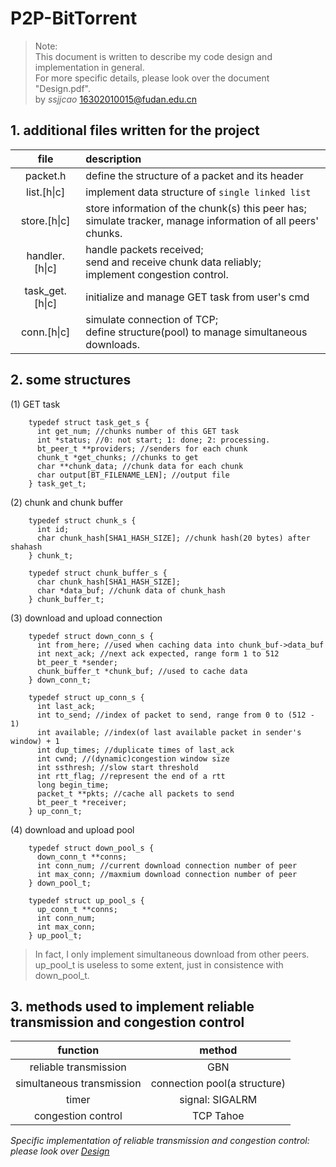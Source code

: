 # P2P-BitTorrent

> Note:  
> This document is written to describe my code design and implementation in general.  
> For more specific details, please look over the document "Design.pdf".  
> by *ssjjcao* <16302010015@fudan.edu.cn>

## 1. additional files written for the project
  |file|description|
  |:-:|:-|
  |packet.h|define the structure of a packet and its header|
  |list.[h&#124;c]|implement data structure of `single linked list`|
  |store.[h&#124;c]|store information of the chunk(s) this peer has;<br>simulate tracker, manage information of all peers' chunks.|
  |handler.[h&#124;c]|handle packets received;<br>send and receive chunk data reliably;<br>implement congestion control.|
  |task_get.[h&#124;c]|initialize and manage GET task from user's cmd|
  |conn.[h&#124;c]|simulate connection of TCP;<br>define structure(pool) to manage simultaneous downloads.|

## 2. some structures
  (1) GET task  
```
    typedef struct task_get_s {  
      int get_num; //chunks number of this GET task
      int *status; //0: not start; 1: done; 2: processing.
      bt_peer_t **providers; //senders for each chunk
      chunk_t *get_chunks; //chunks to get
      char **chunk_data; //chunk data for each chunk
      char output[BT_FILENAME_LEN]; //output file
    } task_get_t;
```
  
  (2) chunk and chunk buffer
```
    typedef struct chunk_s {
      int id;
      char chunk_hash[SHA1_HASH_SIZE]; //chunk hash(20 bytes) after shahash
    } chunk_t;
```
``` 
    typedef struct chunk_buffer_s {
      char chunk_hash[SHA1_HASH_SIZE];
      char *data_buf; //chunk data of chunk_hash
    } chunk_buffer_t;
```

  (3) download and upload connection
```
    typedef struct down_conn_s {
      int from_here; //used when caching data into chunk_buf->data_buf
      int next_ack; //next ack expected, range form 1 to 512
      bt_peer_t *sender;
      chunk_buffer_t *chunk_buf; //used to cache data
    } down_conn_t;
```
```  
    typedef struct up_conn_s {
      int last_ack;
      int to_send; //index of packet to send, range from 0 to (512 - 1)
      int available; //index(of last available packet in sender's window) + 1
      int dup_times; //duplicate times of last_ack
      int cwnd; //(dynamic)congestion window size
      int ssthresh; //slow start threshold
      int rtt_flag; //represent the end of a rtt
      long begin_time;
      packet_t **pkts; //cache all packets to send
      bt_peer_t *receiver;
    } up_conn_t;
```

  (4) download and upload pool
```
    typedef struct down_pool_s {
      down_conn_t **conns;
      int conn_num; //current download connection number of peer
      int max_conn; //maxmium download connection number of peer
    } down_pool_t;
```
```
    typedef struct up_pool_s {
      up_conn_t **conns;
      int conn_num;
      int max_conn;
    } up_pool_t;
```

> In fact, I only implement simultaneous download from other peers.   
> up_pool_t is useless to some extent, just in consistence with down_pool_t.

## 3. methods used to implement reliable transmission and congestion control
  |function|method|
  |:-:|:-:|
  |reliable transmission|GBN| 
  |simultaneous transmission|connection pool(a structure)|
  |timer|signal: SIGALRM| 
  |congestion control|TCP Tahoe|  

  *Specific implementation of reliable transmission and congestion control: please look over [Design](https://github.com/ssjjcao/P2P_BitTorrent/blob/master/Design.pdf)*








